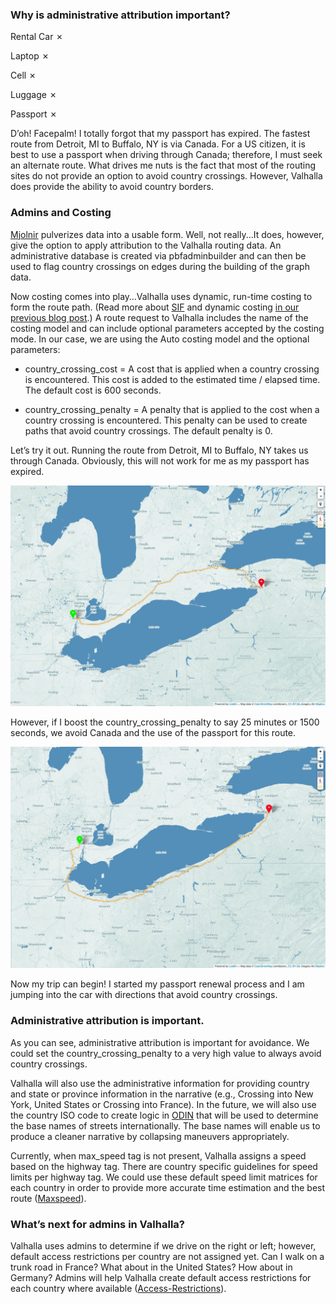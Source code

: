 ### Why is administrative attribution important?

Rental Car &#10007;

Laptop &#10007;

Cell &#10007;

Luggage &#10007;

Passport &#10007;

D’oh!  Facepalm!  I totally forgot that my passport has expired.  The fastest route from Detroit, MI to Buffalo, NY is via Canada.   For a US citizen, it is best to use a passport when driving through Canada; therefore, I must seek an alternate route.  What drives me nuts is the fact that most of the routing sites do not provide an option to avoid country crossings.  However, Valhalla does provide the ability to avoid country borders.
### Admins and Costing

[Mjolnir](https://github.com/valhalla/mjolnir) pulverizes data into a usable form.  Well, not really...It does, however, give the option to apply attribution to the Valhalla routing data.  An administrative database is created via pbfadminbuilder and can then be used to flag country crossings on edges during the building of the graph data.

Now costing comes into play…Valhalla uses dynamic, run-time costing to form the route path. (Read more about [SIF](http://github.com/valhalla/sif) and dynamic costing [in our previous blog post](https://mapzen.com/blog/dynamic-costing-via-sif).)  A route request to Valhalla includes the name of the costing model and can include optional parameters accepted by the costing mode.  In our case, we are using the Auto costing model and the optional parameters:

- country_crossing_cost = A cost that is applied when a country crossing is encountered. This cost is added to the estimated time / elapsed time. The default cost is 600 seconds.

- country_crossing_penalty = A penalty that is applied to the cost when a country crossing is encountered. This penalty can be used to create paths that avoid country crossings. The default penalty is 0.

Let’s try it out.   Running the route from Detroit, MI to Buffalo, NY takes us through Canada.  Obviously, this will not work for me as my passport has expired.

![Image one](images/ca_admin.jpg "Crossing through Canada")

However, if I boost the country_crossing_penalty to say 25 minutes or 1500 seconds, we avoid Canada and the use of the passport for this route.

![Image two](images/us_admin.jpg "Avoiding Canada")

Now my trip can begin!  I started my passport renewal process and I am jumping into the car with directions that avoid country crossings.

### Administrative attribution is important.

As you can see, administrative attribution is important for avoidance.  We could set the country_crossing_penalty to a very high value to always avoid country crossings.

Valhalla will also use the administrative information for providing country and state or province information in the narrative (e.g., Crossing into New York, United States or Crossing into France).  In the future, we will also use the country ISO code to create logic in [ODIN](https://github.com/valhalla/odin) that will be used to determine the base names of streets internationally.  The base names will enable us to produce a cleaner narrative by collapsing maneuvers appropriately.

Currently, when max_speed tag is not present, Valhalla assigns a speed based on the highway tag.  There are country specific guidelines for speed limits per highway tag.  We could use these default speed limit matrices for each country in order to provide more accurate time estimation and the best route ([Maxspeed](https://wiki.openstreetmap.org/wiki/OSM_tags_for_routing/Maxspeed)).

### What’s next for admins in Valhalla?

Valhalla uses admins to determine if we drive on the right or left; however, default access restrictions per country are not assigned yet.
Can I walk on a trunk road in France?  What about in the United States?  How about in Germany?  Admins will help Valhalla create default access restrictions for each country where available ([Access-Restrictions](https://wiki.openstreetmap.org/wiki/OSM_tags_for_routing/Access-Restrictions)).